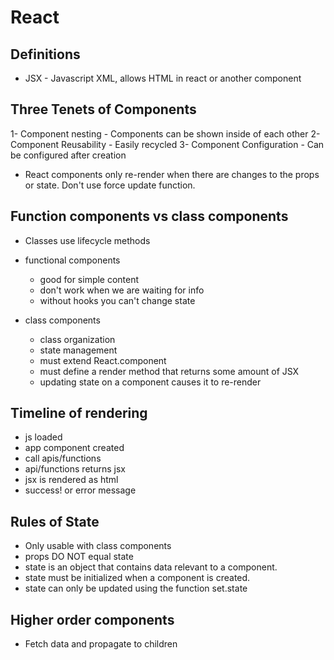 # React

## Definitions

- JSX - Javascript XML, allows HTML in react or another component

## Three Tenets of Components

1- Component nesting - Components can be shown inside of each other
2- Component Reusability - Easily recycled
3- Component Configuration - Can be configured after creation

- React components only re-render when there are changes to the props or state. Don't use force update function.

## Function components vs class components

- Classes use lifecycle methods

- functional components

  - good for simple content
  - don't work when we are waiting for info
  - without hooks you can't change state

- class components

  - class organization
  - state management
  - must extend React.component
  - must define a render method that returns some amount of JSX
  - updating state on a component causes it to re-render

## Timeline of rendering

- js loaded
- app component created
- call apis/functions
- api/functions returns jsx
- jsx is rendered as html
- success! or error message

## Rules of State

- Only usable with class components
- props DO NOT equal state
- state is an object that contains data relevant to a component.
- state must be initialized when a component is created.
- state can only be updated using the function set.state

## Higher order components

- Fetch data and propagate to children
